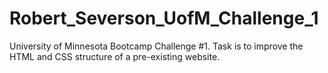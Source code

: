# Robert_Severson_UofM_Challenge_1
University of Minnesota Bootcamp Challenge #1. Task is to improve the HTML and CSS structure of a pre-existing website.
